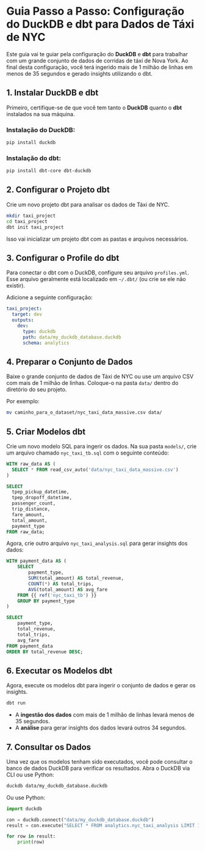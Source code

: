 
# Guia Passo a Passo: Configuração do DuckDB e dbt para Dados de Táxi de NYC

Este guia vai te guiar pela configuração do **DuckDB** e **dbt** para trabalhar com um grande conjunto de dados de corridas de táxi de Nova York. Ao final desta configuração, você terá ingerido mais de 1 milhão de linhas em menos de 35 segundos e gerado insights utilizando o dbt.

## 1. Instalar DuckDB e dbt

Primeiro, certifique-se de que você tem tanto o **DuckDB** quanto o **dbt** instalados na sua máquina.

### Instalação do DuckDB:
```bash
pip install duckdb
```

### Instalação do dbt:
```bash
pip install dbt-core dbt-duckdb
```

## 2. Configurar o Projeto dbt

Crie um novo projeto dbt para analisar os dados de Táxi de NYC.

```bash
mkdir taxi_project
cd taxi_project
dbt init taxi_project
```

Isso vai inicializar um projeto dbt com as pastas e arquivos necessários.

## 3. Configurar o Profile do dbt

Para conectar o dbt com o DuckDB, configure seu arquivo `profiles.yml`. Esse arquivo geralmente está localizado em `~/.dbt/` (ou crie se ele não existir).

Adicione a seguinte configuração:

```yaml
taxi_project:
  target: dev
  outputs:
    dev:
      type: duckdb
      path: data/my_duckdb_database.duckdb
      schema: analytics
```

## 4. Preparar o Conjunto de Dados

Baixe o grande conjunto de dados de Táxi de NYC ou use um arquivo CSV com mais de 1 milhão de linhas. Coloque-o na pasta `data/` dentro do diretório do seu projeto.

Por exemplo:

```bash
mv caminho_para_o_dataset/nyc_taxi_data_massive.csv data/
```

## 5. Criar Modelos dbt

Crie um novo modelo SQL para ingerir os dados. Na sua pasta `models/`, crie um arquivo chamado `nyc_taxi_tb.sql` com o seguinte conteúdo:

```sql
WITH raw_data AS (
  SELECT * FROM read_csv_auto('data/nyc_taxi_data_massive.csv')
)

SELECT
  tpep_pickup_datetime,
  tpep_dropoff_datetime,
  passenger_count,
  trip_distance,
  fare_amount,
  total_amount,
  payment_type
FROM raw_data;
```

Agora, crie outro arquivo `nyc_taxi_analysis.sql` para gerar insights dos dados:

```sql
WITH payment_data AS (
    SELECT
        payment_type,
        SUM(total_amount) AS total_revenue,
        COUNT(*) AS total_trips,
        AVG(total_amount) AS avg_fare
    FROM {{ ref('nyc_taxi_tb') }}
    GROUP BY payment_type
)

SELECT
    payment_type,
    total_revenue,
    total_trips,
    avg_fare
FROM payment_data
ORDER BY total_revenue DESC;
```

## 6. Executar os Modelos dbt

Agora, execute os modelos dbt para ingerir o conjunto de dados e gerar os insights.

```bash
dbt run
```

- A **ingestão dos dados** com mais de 1 milhão de linhas levará menos de 35 segundos.
- A **análise** para gerar insights dos dados levará outros 34 segundos.

## 7. Consultar os Dados

Uma vez que os modelos tenham sido executados, você pode consultar o banco de dados DuckDB para verificar os resultados. Abra o DuckDB via CLI ou use Python:

```bash
duckdb data/my_duckdb_database.duckdb
```

Ou use Python:

```python
import duckdb

con = duckdb.connect("data/my_duckdb_database.duckdb")
result = con.execute("SELECT * FROM analytics.nyc_taxi_analysis LIMIT 10").fetchall()

for row in result:
    print(row)
```
